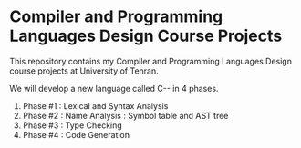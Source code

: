 # Compiler and Programming Languages Design Course Projects

This repository contains my Compiler and Programming Languages Design course projects at University of Tehran.

We will develop a new language called C-- in 4 phases.

1. Phase #1 : Lexical and Syntax Analysis
2. Phase #2 : Name Analysis : Symbol table and AST tree
3. Phase #3 : Type Checking
4. Phase #4 : Code Generation
